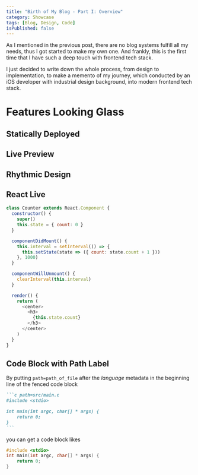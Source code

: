 ```yaml
---
title: "Birth of My Blog - Part I: Overview"
category: Showcase
tags: [Blog, Design, Code]
isPublished: false
---
```


As I mentioned in the previous post, there are no blog systems fulfill all my
needs, thus I got started to make my own one. And frankly, this is the first
time that I have such a deep touch with frontend tech stack. 

I just decided to write down the whole process, from design to implementation,
to make a memento of my journey, which conducted by an iOS developer with
industrial design background, into modern frontend tech stack.

# Features Looking Glass

## Statically Deployed

## Live Preview

## Rhythmic Design

## React Live

```javascript react-live
class Counter extends React.Component {
  constructor() {
    super()
    this.state = { count: 0 }
  }

  componentDidMount() {
    this.interval = setInterval(() => {
      this.setState(state => ({ count: state.count + 1 }))
    }, 1000)
  }

  componentWillUnmount() {
    clearInterval(this.interval)
  }

  render() {
    return (
      <center>
        <h3>
          {this.state.count}
        </h3>
      </center>
    )
  }
}
```

## Code Block with Path Label

By putting `path=path_of_file` after the _language_ metadata in the beginning
line of the fenced code block

```markdown
```c path=src/main.c
#include <stdio>

int main(int argc, char[] * args) {
    return 0;
}
​```
```

you can get a code block likes

```c path=src/main.c
#include <stdio>
int main(int argc, char[] * args) {
    return 0;
}
```